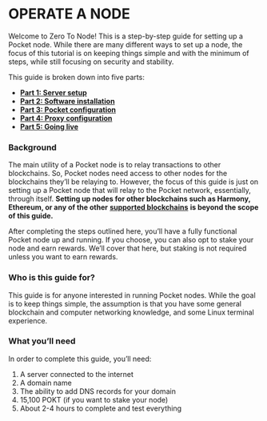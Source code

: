 # OPERATE A NODE

Welcome to Zero To Node! This is a step-by-step guide for setting up a Pocket node. While there are many different ways to set up a node, the focus of this tutorial is on keeping things simple and with the minimum of steps, while still focusing on security and stability.

This guide is broken down into five parts:

* [**Part 1: Server setup**](part-1-server-setup.md)
* [**Part 2: Software installation**](part-2-software-installation.md)
* [**Part 3: Pocket configuration**](part-3-pocket-configuration.md)
* [**Part 4: Proxy configuration**](part-4-proxy-configuration.md)
* [**Part 5: Going live**](part-5-going-live.md)

### Background <a href="#background" id="background"></a>

The main utility of a Pocket node is to relay transactions to other blockchains. So, Pocket nodes need access to other nodes for the blockchains they’ll be relaying to. However, the focus of this guide is just on setting up a Pocket node that will relay to the Pocket network, essentially, through itself. **Setting up nodes for other blockchains such as Harmony, Ethereum, or any of the other** [**supported blockchains**](../../welcome-to-pokt-network/supported-chains.md) **is beyond the scope of this guide.**

After completing the steps outlined here, you’ll have a fully functional Pocket node up and running. If you choose, you can also opt to stake your node and earn rewards. We’ll cover that here, but staking is not required unless you want to earn rewards.

### Who is this guide for? <a href="#who-is-this-guide-for" id="who-is-this-guide-for"></a>

This guide is for anyone interested in running Pocket nodes. While the goal is to keep things simple, the assumption is that you have some general blockchain and computer networking knowledge, and some Linux terminal experience.

### What you’ll need <a href="#what-youll-need" id="what-youll-need"></a>

In order to complete this guide, you’ll need:

1. A server connected to the internet
2. A domain name
3. The ability to add DNS records for your domain
4. 15,100 POKT (if you want to stake your node)
5. About 2-4 hours to complete and test everything
